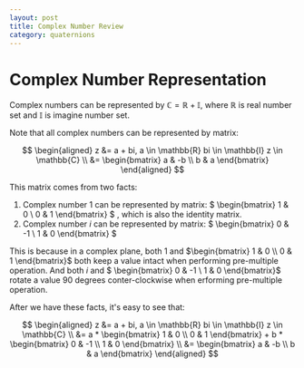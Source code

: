 ```yaml
---
layout: post
title: Complex Number Review
category: quaternions
---
```


# Complex Number Representation

Complex numbers can be represented by $\mathbb{C} = \mathbb{R} + \mathbb{I}$, where $\mathbb{R}$ is real number set and $\mathbb{I}$ is imagine number set.

Note that all complex numbers can be represented by matrix:

$$
\begin{aligned}
    z &= a + bi,
    a \in \mathbb{R}
    bi \in \mathbb{I}
    z \in \mathbb{C} \\
    &=
    \begin{bmatrix}
        a & -b \\
        b & a
    \end{bmatrix}
\end{aligned}
$$

This matrix comes from two facts:

1. Complex number $1$ can be represented by matrix:
$
\begin{bmatrix}
    1 & 0 \\
    0 & 1
\end{bmatrix}
$
, which is also the identity matrix.
2. Complex number $i$ can be represented by matrix:
$
\begin{bmatrix}
    0 & -1 \\
    1 & 0
\end{bmatrix}
$

This is because in a complex plane, both $1$ and $\begin{bmatrix} 1 & 0 \\ 0 & 1 \end{bmatrix}$ both keep a value intact when performing pre-multiple operation. And both $i$ and $ \begin{bmatrix} 0 & -1 \\ 1 & 0 \end{bmatrix}$ rotate a value 90 degrees conter-clockwise when erforming pre-multiple operation.

After we have these facts, it's easy to see that:

$$
\begin{aligned}
    z &= a + bi,
    a \in \mathbb{R}
    bi \in \mathbb{I}
    z \in \mathbb{C} \\
    &= a * 
    \begin{bmatrix}
        1 & 0 \\
        0 & 1
    \end{bmatrix}
    + b *
    \begin{bmatrix}
        0 & -1 \\
        1 & 0
    \end{bmatrix} \\
    &=
    \begin{bmatrix}
        a & -b \\
        b & a
    \end{bmatrix}
\end{aligned}
$$
